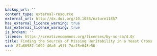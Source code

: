 ```yaml
---
backup_url: ''
content_type: external-resource
external_url: http://dx.doi.org/10.1038/nature11867
has_external_licence_warning: true
has_external_license_warning: true
is_broken: ''
license: https://creativecommons.org/licenses/by-nc-sa/4.0/
title: Finding the Sources of Missing Heritability in a Yeast Cross
uid: 87a80987-1092-40a0-a9ff-7da15e645e50
---
```

